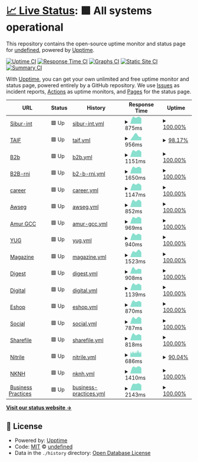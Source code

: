 # [📈 Live Status](https://demo.upptime.js.org): <!--live status--> **🟩 All systems operational**

This repository contains the open-source uptime monitor and status page for [undefined](https://demo.upptime.js.org), powered by [Upptime](https://github.com/upptime/upptime).

[![Uptime CI](https://github.com/undefined/upptime/workflows/Uptime%20CI/badge.svg)](https://github.com/undefined/upptime/actions?query=workflow%3A%22Uptime+CI%22)
[![Response Time CI](https://github.com/undefined/upptime/workflows/Response%20Time%20CI/badge.svg)](https://github.com/undefined/upptime/actions?query=workflow%3A%22Response+Time+CI%22)
[![Graphs CI](https://github.com/undefined/upptime/workflows/Graphs%20CI/badge.svg)](https://github.com/undefined/upptime/actions?query=workflow%3A%22Graphs+CI%22)
[![Static Site CI](https://github.com/undefined/upptime/workflows/Static%20Site%20CI/badge.svg)](https://github.com/undefined/upptime/actions?query=workflow%3A%22Static+Site+CI%22)
[![Summary CI](https://github.com/undefined/upptime/workflows/Summary%20CI/badge.svg)](https://github.com/undefined/upptime/actions?query=workflow%3A%22Summary+CI%22)

With [Upptime](https://upptime.js.org), you can get your own unlimited and free uptime monitor and status page, powered entirely by a GitHub repository. We use [Issues](https://github.com/undefined/upptime/issues) as incident reports, [Actions](https://github.com/undefined/upptime/actions) as uptime monitors, and [Pages](https://demo.upptime.js.org) for the status page.

<!--start: status pages-->
<!-- This summary is generated by Upptime (https://github.com/upptime/upptime) -->
<!-- Do not edit this manually, your changes will be overwritten -->
<!-- prettier-ignore -->
| URL | Status | History | Response Time | Uptime |
| --- | ------ | ------- | ------------- | ------ |
| <img alt="" src="https://favicons.githubusercontent.com/sibur-int.ru" height="13"> [Sibur-int](https://sibur-int.ru) | 🟩 Up | [sibur-int.yml](https://github.com/callmeurpapa/uptime/commits/HEAD/history/sibur-int.yml) | <details><summary><img alt="Response time graph" src="./graphs/sibur-int/response-time-week.png" height="20"> 875ms</summary><br><a href="https://callmeurpapa.github.io/uptime/history/sibur-int"><img alt="Response time 837" src="https://img.shields.io/endpoint?url=https%3A%2F%2Fraw.githubusercontent.com%2Fcallmeurpapa%2Fuptime%2FHEAD%2Fapi%2Fsibur-int%2Fresponse-time.json"></a><br><a href="https://callmeurpapa.github.io/uptime/history/sibur-int"><img alt="24-hour response time 885" src="https://img.shields.io/endpoint?url=https%3A%2F%2Fraw.githubusercontent.com%2Fcallmeurpapa%2Fuptime%2FHEAD%2Fapi%2Fsibur-int%2Fresponse-time-day.json"></a><br><a href="https://callmeurpapa.github.io/uptime/history/sibur-int"><img alt="7-day response time 875" src="https://img.shields.io/endpoint?url=https%3A%2F%2Fraw.githubusercontent.com%2Fcallmeurpapa%2Fuptime%2FHEAD%2Fapi%2Fsibur-int%2Fresponse-time-week.json"></a><br><a href="https://callmeurpapa.github.io/uptime/history/sibur-int"><img alt="30-day response time 837" src="https://img.shields.io/endpoint?url=https%3A%2F%2Fraw.githubusercontent.com%2Fcallmeurpapa%2Fuptime%2FHEAD%2Fapi%2Fsibur-int%2Fresponse-time-month.json"></a><br><a href="https://callmeurpapa.github.io/uptime/history/sibur-int"><img alt="1-year response time 837" src="https://img.shields.io/endpoint?url=https%3A%2F%2Fraw.githubusercontent.com%2Fcallmeurpapa%2Fuptime%2FHEAD%2Fapi%2Fsibur-int%2Fresponse-time-year.json"></a></details> | <details><summary><a href="https://callmeurpapa.github.io/uptime/history/sibur-int">100.00%</a></summary><a href="https://callmeurpapa.github.io/uptime/history/sibur-int"><img alt="All-time uptime 100.00%" src="https://img.shields.io/endpoint?url=https%3A%2F%2Fraw.githubusercontent.com%2Fcallmeurpapa%2Fuptime%2FHEAD%2Fapi%2Fsibur-int%2Fuptime.json"></a><br><a href="https://callmeurpapa.github.io/uptime/history/sibur-int"><img alt="24-hour uptime 100.00%" src="https://img.shields.io/endpoint?url=https%3A%2F%2Fraw.githubusercontent.com%2Fcallmeurpapa%2Fuptime%2FHEAD%2Fapi%2Fsibur-int%2Fuptime-day.json"></a><br><a href="https://callmeurpapa.github.io/uptime/history/sibur-int"><img alt="7-day uptime 100.00%" src="https://img.shields.io/endpoint?url=https%3A%2F%2Fraw.githubusercontent.com%2Fcallmeurpapa%2Fuptime%2FHEAD%2Fapi%2Fsibur-int%2Fuptime-week.json"></a><br><a href="https://callmeurpapa.github.io/uptime/history/sibur-int"><img alt="30-day uptime 100.00%" src="https://img.shields.io/endpoint?url=https%3A%2F%2Fraw.githubusercontent.com%2Fcallmeurpapa%2Fuptime%2FHEAD%2Fapi%2Fsibur-int%2Fuptime-month.json"></a><br><a href="https://callmeurpapa.github.io/uptime/history/sibur-int"><img alt="1-year uptime 100.00%" src="https://img.shields.io/endpoint?url=https%3A%2F%2Fraw.githubusercontent.com%2Fcallmeurpapa%2Fuptime%2FHEAD%2Fapi%2Fsibur-int%2Fuptime-year.json"></a></details>
| <img alt="" src="https://favicons.githubusercontent.com/taif.ru" height="13"> [TAIF](http://taif.ru) | 🟩 Up | [taif.yml](https://github.com/callmeurpapa/uptime/commits/HEAD/history/taif.yml) | <details><summary><img alt="Response time graph" src="./graphs/taif/response-time-week.png" height="20"> 956ms</summary><br><a href="https://callmeurpapa.github.io/uptime/history/taif"><img alt="Response time 776" src="https://img.shields.io/endpoint?url=https%3A%2F%2Fraw.githubusercontent.com%2Fcallmeurpapa%2Fuptime%2FHEAD%2Fapi%2Ftaif%2Fresponse-time.json"></a><br><a href="https://callmeurpapa.github.io/uptime/history/taif"><img alt="24-hour response time 795" src="https://img.shields.io/endpoint?url=https%3A%2F%2Fraw.githubusercontent.com%2Fcallmeurpapa%2Fuptime%2FHEAD%2Fapi%2Ftaif%2Fresponse-time-day.json"></a><br><a href="https://callmeurpapa.github.io/uptime/history/taif"><img alt="7-day response time 956" src="https://img.shields.io/endpoint?url=https%3A%2F%2Fraw.githubusercontent.com%2Fcallmeurpapa%2Fuptime%2FHEAD%2Fapi%2Ftaif%2Fresponse-time-week.json"></a><br><a href="https://callmeurpapa.github.io/uptime/history/taif"><img alt="30-day response time 776" src="https://img.shields.io/endpoint?url=https%3A%2F%2Fraw.githubusercontent.com%2Fcallmeurpapa%2Fuptime%2FHEAD%2Fapi%2Ftaif%2Fresponse-time-month.json"></a><br><a href="https://callmeurpapa.github.io/uptime/history/taif"><img alt="1-year response time 776" src="https://img.shields.io/endpoint?url=https%3A%2F%2Fraw.githubusercontent.com%2Fcallmeurpapa%2Fuptime%2FHEAD%2Fapi%2Ftaif%2Fresponse-time-year.json"></a></details> | <details><summary><a href="https://callmeurpapa.github.io/uptime/history/taif">98.17%</a></summary><a href="https://callmeurpapa.github.io/uptime/history/taif"><img alt="All-time uptime 95.46%" src="https://img.shields.io/endpoint?url=https%3A%2F%2Fraw.githubusercontent.com%2Fcallmeurpapa%2Fuptime%2FHEAD%2Fapi%2Ftaif%2Fuptime.json"></a><br><a href="https://callmeurpapa.github.io/uptime/history/taif"><img alt="24-hour uptime 100.00%" src="https://img.shields.io/endpoint?url=https%3A%2F%2Fraw.githubusercontent.com%2Fcallmeurpapa%2Fuptime%2FHEAD%2Fapi%2Ftaif%2Fuptime-day.json"></a><br><a href="https://callmeurpapa.github.io/uptime/history/taif"><img alt="7-day uptime 98.17%" src="https://img.shields.io/endpoint?url=https%3A%2F%2Fraw.githubusercontent.com%2Fcallmeurpapa%2Fuptime%2FHEAD%2Fapi%2Ftaif%2Fuptime-week.json"></a><br><a href="https://callmeurpapa.github.io/uptime/history/taif"><img alt="30-day uptime 95.46%" src="https://img.shields.io/endpoint?url=https%3A%2F%2Fraw.githubusercontent.com%2Fcallmeurpapa%2Fuptime%2FHEAD%2Fapi%2Ftaif%2Fuptime-month.json"></a><br><a href="https://callmeurpapa.github.io/uptime/history/taif"><img alt="1-year uptime 95.46%" src="https://img.shields.io/endpoint?url=https%3A%2F%2Fraw.githubusercontent.com%2Fcallmeurpapa%2Fuptime%2FHEAD%2Fapi%2Ftaif%2Fuptime-year.json"></a></details>
| <img alt="" src="https://favicons.githubusercontent.com/b2b.sibur.ru" height="13"> [B2b](https://b2b.sibur.ru) | 🟩 Up | [b2b.yml](https://github.com/callmeurpapa/uptime/commits/HEAD/history/b2b.yml) | <details><summary><img alt="Response time graph" src="./graphs/b2b/response-time-week.png" height="20"> 1151ms</summary><br><a href="https://callmeurpapa.github.io/uptime/history/b2b"><img alt="Response time 2094" src="https://img.shields.io/endpoint?url=https%3A%2F%2Fraw.githubusercontent.com%2Fcallmeurpapa%2Fuptime%2FHEAD%2Fapi%2Fb2b%2Fresponse-time.json"></a><br><a href="https://callmeurpapa.github.io/uptime/history/b2b"><img alt="24-hour response time 1155" src="https://img.shields.io/endpoint?url=https%3A%2F%2Fraw.githubusercontent.com%2Fcallmeurpapa%2Fuptime%2FHEAD%2Fapi%2Fb2b%2Fresponse-time-day.json"></a><br><a href="https://callmeurpapa.github.io/uptime/history/b2b"><img alt="7-day response time 1151" src="https://img.shields.io/endpoint?url=https%3A%2F%2Fraw.githubusercontent.com%2Fcallmeurpapa%2Fuptime%2FHEAD%2Fapi%2Fb2b%2Fresponse-time-week.json"></a><br><a href="https://callmeurpapa.github.io/uptime/history/b2b"><img alt="30-day response time 2094" src="https://img.shields.io/endpoint?url=https%3A%2F%2Fraw.githubusercontent.com%2Fcallmeurpapa%2Fuptime%2FHEAD%2Fapi%2Fb2b%2Fresponse-time-month.json"></a><br><a href="https://callmeurpapa.github.io/uptime/history/b2b"><img alt="1-year response time 2094" src="https://img.shields.io/endpoint?url=https%3A%2F%2Fraw.githubusercontent.com%2Fcallmeurpapa%2Fuptime%2FHEAD%2Fapi%2Fb2b%2Fresponse-time-year.json"></a></details> | <details><summary><a href="https://callmeurpapa.github.io/uptime/history/b2b">100.00%</a></summary><a href="https://callmeurpapa.github.io/uptime/history/b2b"><img alt="All-time uptime 100.00%" src="https://img.shields.io/endpoint?url=https%3A%2F%2Fraw.githubusercontent.com%2Fcallmeurpapa%2Fuptime%2FHEAD%2Fapi%2Fb2b%2Fuptime.json"></a><br><a href="https://callmeurpapa.github.io/uptime/history/b2b"><img alt="24-hour uptime 100.00%" src="https://img.shields.io/endpoint?url=https%3A%2F%2Fraw.githubusercontent.com%2Fcallmeurpapa%2Fuptime%2FHEAD%2Fapi%2Fb2b%2Fuptime-day.json"></a><br><a href="https://callmeurpapa.github.io/uptime/history/b2b"><img alt="7-day uptime 100.00%" src="https://img.shields.io/endpoint?url=https%3A%2F%2Fraw.githubusercontent.com%2Fcallmeurpapa%2Fuptime%2FHEAD%2Fapi%2Fb2b%2Fuptime-week.json"></a><br><a href="https://callmeurpapa.github.io/uptime/history/b2b"><img alt="30-day uptime 100.00%" src="https://img.shields.io/endpoint?url=https%3A%2F%2Fraw.githubusercontent.com%2Fcallmeurpapa%2Fuptime%2FHEAD%2Fapi%2Fb2b%2Fuptime-month.json"></a><br><a href="https://callmeurpapa.github.io/uptime/history/b2b"><img alt="1-year uptime 100.00%" src="https://img.shields.io/endpoint?url=https%3A%2F%2Fraw.githubusercontent.com%2Fcallmeurpapa%2Fuptime%2FHEAD%2Fapi%2Fb2b%2Fuptime-year.json"></a></details>
| <img alt="" src="https://favicons.githubusercontent.com/b2b-rni.sibur.ru" height="13"> [B2B-rni](https://b2b-rni.sibur.ru) | 🟩 Up | [b2-b-rni.yml](https://github.com/callmeurpapa/uptime/commits/HEAD/history/b2-b-rni.yml) | <details><summary><img alt="Response time graph" src="./graphs/b2-b-rni/response-time-week.png" height="20"> 1650ms</summary><br><a href="https://callmeurpapa.github.io/uptime/history/b2-b-rni"><img alt="Response time 2563" src="https://img.shields.io/endpoint?url=https%3A%2F%2Fraw.githubusercontent.com%2Fcallmeurpapa%2Fuptime%2FHEAD%2Fapi%2Fb2-b-rni%2Fresponse-time.json"></a><br><a href="https://callmeurpapa.github.io/uptime/history/b2-b-rni"><img alt="24-hour response time 1657" src="https://img.shields.io/endpoint?url=https%3A%2F%2Fraw.githubusercontent.com%2Fcallmeurpapa%2Fuptime%2FHEAD%2Fapi%2Fb2-b-rni%2Fresponse-time-day.json"></a><br><a href="https://callmeurpapa.github.io/uptime/history/b2-b-rni"><img alt="7-day response time 1650" src="https://img.shields.io/endpoint?url=https%3A%2F%2Fraw.githubusercontent.com%2Fcallmeurpapa%2Fuptime%2FHEAD%2Fapi%2Fb2-b-rni%2Fresponse-time-week.json"></a><br><a href="https://callmeurpapa.github.io/uptime/history/b2-b-rni"><img alt="30-day response time 2563" src="https://img.shields.io/endpoint?url=https%3A%2F%2Fraw.githubusercontent.com%2Fcallmeurpapa%2Fuptime%2FHEAD%2Fapi%2Fb2-b-rni%2Fresponse-time-month.json"></a><br><a href="https://callmeurpapa.github.io/uptime/history/b2-b-rni"><img alt="1-year response time 2563" src="https://img.shields.io/endpoint?url=https%3A%2F%2Fraw.githubusercontent.com%2Fcallmeurpapa%2Fuptime%2FHEAD%2Fapi%2Fb2-b-rni%2Fresponse-time-year.json"></a></details> | <details><summary><a href="https://callmeurpapa.github.io/uptime/history/b2-b-rni">100.00%</a></summary><a href="https://callmeurpapa.github.io/uptime/history/b2-b-rni"><img alt="All-time uptime 100.00%" src="https://img.shields.io/endpoint?url=https%3A%2F%2Fraw.githubusercontent.com%2Fcallmeurpapa%2Fuptime%2FHEAD%2Fapi%2Fb2-b-rni%2Fuptime.json"></a><br><a href="https://callmeurpapa.github.io/uptime/history/b2-b-rni"><img alt="24-hour uptime 100.00%" src="https://img.shields.io/endpoint?url=https%3A%2F%2Fraw.githubusercontent.com%2Fcallmeurpapa%2Fuptime%2FHEAD%2Fapi%2Fb2-b-rni%2Fuptime-day.json"></a><br><a href="https://callmeurpapa.github.io/uptime/history/b2-b-rni"><img alt="7-day uptime 100.00%" src="https://img.shields.io/endpoint?url=https%3A%2F%2Fraw.githubusercontent.com%2Fcallmeurpapa%2Fuptime%2FHEAD%2Fapi%2Fb2-b-rni%2Fuptime-week.json"></a><br><a href="https://callmeurpapa.github.io/uptime/history/b2-b-rni"><img alt="30-day uptime 100.00%" src="https://img.shields.io/endpoint?url=https%3A%2F%2Fraw.githubusercontent.com%2Fcallmeurpapa%2Fuptime%2FHEAD%2Fapi%2Fb2-b-rni%2Fuptime-month.json"></a><br><a href="https://callmeurpapa.github.io/uptime/history/b2-b-rni"><img alt="1-year uptime 100.00%" src="https://img.shields.io/endpoint?url=https%3A%2F%2Fraw.githubusercontent.com%2Fcallmeurpapa%2Fuptime%2FHEAD%2Fapi%2Fb2-b-rni%2Fuptime-year.json"></a></details>
| <img alt="" src="https://favicons.githubusercontent.com/career.sibur.ru" height="13"> [career](https://career.sibur.ru) | 🟩 Up | [career.yml](https://github.com/callmeurpapa/uptime/commits/HEAD/history/career.yml) | <details><summary><img alt="Response time graph" src="./graphs/career/response-time-week.png" height="20"> 1147ms</summary><br><a href="https://callmeurpapa.github.io/uptime/history/career"><img alt="Response time 2500" src="https://img.shields.io/endpoint?url=https%3A%2F%2Fraw.githubusercontent.com%2Fcallmeurpapa%2Fuptime%2FHEAD%2Fapi%2Fcareer%2Fresponse-time.json"></a><br><a href="https://callmeurpapa.github.io/uptime/history/career"><img alt="24-hour response time 1134" src="https://img.shields.io/endpoint?url=https%3A%2F%2Fraw.githubusercontent.com%2Fcallmeurpapa%2Fuptime%2FHEAD%2Fapi%2Fcareer%2Fresponse-time-day.json"></a><br><a href="https://callmeurpapa.github.io/uptime/history/career"><img alt="7-day response time 1147" src="https://img.shields.io/endpoint?url=https%3A%2F%2Fraw.githubusercontent.com%2Fcallmeurpapa%2Fuptime%2FHEAD%2Fapi%2Fcareer%2Fresponse-time-week.json"></a><br><a href="https://callmeurpapa.github.io/uptime/history/career"><img alt="30-day response time 2500" src="https://img.shields.io/endpoint?url=https%3A%2F%2Fraw.githubusercontent.com%2Fcallmeurpapa%2Fuptime%2FHEAD%2Fapi%2Fcareer%2Fresponse-time-month.json"></a><br><a href="https://callmeurpapa.github.io/uptime/history/career"><img alt="1-year response time 2500" src="https://img.shields.io/endpoint?url=https%3A%2F%2Fraw.githubusercontent.com%2Fcallmeurpapa%2Fuptime%2FHEAD%2Fapi%2Fcareer%2Fresponse-time-year.json"></a></details> | <details><summary><a href="https://callmeurpapa.github.io/uptime/history/career">100.00%</a></summary><a href="https://callmeurpapa.github.io/uptime/history/career"><img alt="All-time uptime 100.00%" src="https://img.shields.io/endpoint?url=https%3A%2F%2Fraw.githubusercontent.com%2Fcallmeurpapa%2Fuptime%2FHEAD%2Fapi%2Fcareer%2Fuptime.json"></a><br><a href="https://callmeurpapa.github.io/uptime/history/career"><img alt="24-hour uptime 100.00%" src="https://img.shields.io/endpoint?url=https%3A%2F%2Fraw.githubusercontent.com%2Fcallmeurpapa%2Fuptime%2FHEAD%2Fapi%2Fcareer%2Fuptime-day.json"></a><br><a href="https://callmeurpapa.github.io/uptime/history/career"><img alt="7-day uptime 100.00%" src="https://img.shields.io/endpoint?url=https%3A%2F%2Fraw.githubusercontent.com%2Fcallmeurpapa%2Fuptime%2FHEAD%2Fapi%2Fcareer%2Fuptime-week.json"></a><br><a href="https://callmeurpapa.github.io/uptime/history/career"><img alt="30-day uptime 100.00%" src="https://img.shields.io/endpoint?url=https%3A%2F%2Fraw.githubusercontent.com%2Fcallmeurpapa%2Fuptime%2FHEAD%2Fapi%2Fcareer%2Fuptime-month.json"></a><br><a href="https://callmeurpapa.github.io/uptime/history/career"><img alt="1-year uptime 100.00%" src="https://img.shields.io/endpoint?url=https%3A%2F%2Fraw.githubusercontent.com%2Fcallmeurpapa%2Fuptime%2FHEAD%2Fapi%2Fcareer%2Fuptime-year.json"></a></details>
| <img alt="" src="https://favicons.githubusercontent.com/awseg.sibur.ru" height="13"> [Awseg](https://awseg.sibur.ru) | 🟩 Up | [awseg.yml](https://github.com/callmeurpapa/uptime/commits/HEAD/history/awseg.yml) | <details><summary><img alt="Response time graph" src="./graphs/awseg/response-time-week.png" height="20"> 852ms</summary><br><a href="https://callmeurpapa.github.io/uptime/history/awseg"><img alt="Response time 1784" src="https://img.shields.io/endpoint?url=https%3A%2F%2Fraw.githubusercontent.com%2Fcallmeurpapa%2Fuptime%2FHEAD%2Fapi%2Fawseg%2Fresponse-time.json"></a><br><a href="https://callmeurpapa.github.io/uptime/history/awseg"><img alt="24-hour response time 850" src="https://img.shields.io/endpoint?url=https%3A%2F%2Fraw.githubusercontent.com%2Fcallmeurpapa%2Fuptime%2FHEAD%2Fapi%2Fawseg%2Fresponse-time-day.json"></a><br><a href="https://callmeurpapa.github.io/uptime/history/awseg"><img alt="7-day response time 852" src="https://img.shields.io/endpoint?url=https%3A%2F%2Fraw.githubusercontent.com%2Fcallmeurpapa%2Fuptime%2FHEAD%2Fapi%2Fawseg%2Fresponse-time-week.json"></a><br><a href="https://callmeurpapa.github.io/uptime/history/awseg"><img alt="30-day response time 1784" src="https://img.shields.io/endpoint?url=https%3A%2F%2Fraw.githubusercontent.com%2Fcallmeurpapa%2Fuptime%2FHEAD%2Fapi%2Fawseg%2Fresponse-time-month.json"></a><br><a href="https://callmeurpapa.github.io/uptime/history/awseg"><img alt="1-year response time 1784" src="https://img.shields.io/endpoint?url=https%3A%2F%2Fraw.githubusercontent.com%2Fcallmeurpapa%2Fuptime%2FHEAD%2Fapi%2Fawseg%2Fresponse-time-year.json"></a></details> | <details><summary><a href="https://callmeurpapa.github.io/uptime/history/awseg">100.00%</a></summary><a href="https://callmeurpapa.github.io/uptime/history/awseg"><img alt="All-time uptime 100.00%" src="https://img.shields.io/endpoint?url=https%3A%2F%2Fraw.githubusercontent.com%2Fcallmeurpapa%2Fuptime%2FHEAD%2Fapi%2Fawseg%2Fuptime.json"></a><br><a href="https://callmeurpapa.github.io/uptime/history/awseg"><img alt="24-hour uptime 100.00%" src="https://img.shields.io/endpoint?url=https%3A%2F%2Fraw.githubusercontent.com%2Fcallmeurpapa%2Fuptime%2FHEAD%2Fapi%2Fawseg%2Fuptime-day.json"></a><br><a href="https://callmeurpapa.github.io/uptime/history/awseg"><img alt="7-day uptime 100.00%" src="https://img.shields.io/endpoint?url=https%3A%2F%2Fraw.githubusercontent.com%2Fcallmeurpapa%2Fuptime%2FHEAD%2Fapi%2Fawseg%2Fuptime-week.json"></a><br><a href="https://callmeurpapa.github.io/uptime/history/awseg"><img alt="30-day uptime 100.00%" src="https://img.shields.io/endpoint?url=https%3A%2F%2Fraw.githubusercontent.com%2Fcallmeurpapa%2Fuptime%2FHEAD%2Fapi%2Fawseg%2Fuptime-month.json"></a><br><a href="https://callmeurpapa.github.io/uptime/history/awseg"><img alt="1-year uptime 100.00%" src="https://img.shields.io/endpoint?url=https%3A%2F%2Fraw.githubusercontent.com%2Fcallmeurpapa%2Fuptime%2FHEAD%2Fapi%2Fawseg%2Fuptime-year.json"></a></details>
| <img alt="" src="https://favicons.githubusercontent.com/amur-gcc.ru" height="13"> [Amur GCC](https://amur-gcc.ru) | 🟩 Up | [amur-gcc.yml](https://github.com/callmeurpapa/uptime/commits/HEAD/history/amur-gcc.yml) | <details><summary><img alt="Response time graph" src="./graphs/amur-gcc/response-time-week.png" height="20"> 969ms</summary><br><a href="https://callmeurpapa.github.io/uptime/history/amur-gcc"><img alt="Response time 1872" src="https://img.shields.io/endpoint?url=https%3A%2F%2Fraw.githubusercontent.com%2Fcallmeurpapa%2Fuptime%2FHEAD%2Fapi%2Famur-gcc%2Fresponse-time.json"></a><br><a href="https://callmeurpapa.github.io/uptime/history/amur-gcc"><img alt="24-hour response time 980" src="https://img.shields.io/endpoint?url=https%3A%2F%2Fraw.githubusercontent.com%2Fcallmeurpapa%2Fuptime%2FHEAD%2Fapi%2Famur-gcc%2Fresponse-time-day.json"></a><br><a href="https://callmeurpapa.github.io/uptime/history/amur-gcc"><img alt="7-day response time 969" src="https://img.shields.io/endpoint?url=https%3A%2F%2Fraw.githubusercontent.com%2Fcallmeurpapa%2Fuptime%2FHEAD%2Fapi%2Famur-gcc%2Fresponse-time-week.json"></a><br><a href="https://callmeurpapa.github.io/uptime/history/amur-gcc"><img alt="30-day response time 1872" src="https://img.shields.io/endpoint?url=https%3A%2F%2Fraw.githubusercontent.com%2Fcallmeurpapa%2Fuptime%2FHEAD%2Fapi%2Famur-gcc%2Fresponse-time-month.json"></a><br><a href="https://callmeurpapa.github.io/uptime/history/amur-gcc"><img alt="1-year response time 1872" src="https://img.shields.io/endpoint?url=https%3A%2F%2Fraw.githubusercontent.com%2Fcallmeurpapa%2Fuptime%2FHEAD%2Fapi%2Famur-gcc%2Fresponse-time-year.json"></a></details> | <details><summary><a href="https://callmeurpapa.github.io/uptime/history/amur-gcc">100.00%</a></summary><a href="https://callmeurpapa.github.io/uptime/history/amur-gcc"><img alt="All-time uptime 99.96%" src="https://img.shields.io/endpoint?url=https%3A%2F%2Fraw.githubusercontent.com%2Fcallmeurpapa%2Fuptime%2FHEAD%2Fapi%2Famur-gcc%2Fuptime.json"></a><br><a href="https://callmeurpapa.github.io/uptime/history/amur-gcc"><img alt="24-hour uptime 100.00%" src="https://img.shields.io/endpoint?url=https%3A%2F%2Fraw.githubusercontent.com%2Fcallmeurpapa%2Fuptime%2FHEAD%2Fapi%2Famur-gcc%2Fuptime-day.json"></a><br><a href="https://callmeurpapa.github.io/uptime/history/amur-gcc"><img alt="7-day uptime 100.00%" src="https://img.shields.io/endpoint?url=https%3A%2F%2Fraw.githubusercontent.com%2Fcallmeurpapa%2Fuptime%2FHEAD%2Fapi%2Famur-gcc%2Fuptime-week.json"></a><br><a href="https://callmeurpapa.github.io/uptime/history/amur-gcc"><img alt="30-day uptime 99.96%" src="https://img.shields.io/endpoint?url=https%3A%2F%2Fraw.githubusercontent.com%2Fcallmeurpapa%2Fuptime%2FHEAD%2Fapi%2Famur-gcc%2Fuptime-month.json"></a><br><a href="https://callmeurpapa.github.io/uptime/history/amur-gcc"><img alt="1-year uptime 99.96%" src="https://img.shields.io/endpoint?url=https%3A%2F%2Fraw.githubusercontent.com%2Fcallmeurpapa%2Fuptime%2FHEAD%2Fapi%2Famur-gcc%2Fuptime-year.json"></a></details>
| <img alt="" src="https://favicons.githubusercontent.com/sibur-yug.ru" height="13"> [YUG](http://sibur-yug.ru) | 🟩 Up | [yug.yml](https://github.com/callmeurpapa/uptime/commits/HEAD/history/yug.yml) | <details><summary><img alt="Response time graph" src="./graphs/yug/response-time-week.png" height="20"> 940ms</summary><br><a href="https://callmeurpapa.github.io/uptime/history/yug"><img alt="Response time 921" src="https://img.shields.io/endpoint?url=https%3A%2F%2Fraw.githubusercontent.com%2Fcallmeurpapa%2Fuptime%2FHEAD%2Fapi%2Fyug%2Fresponse-time.json"></a><br><a href="https://callmeurpapa.github.io/uptime/history/yug"><img alt="24-hour response time 926" src="https://img.shields.io/endpoint?url=https%3A%2F%2Fraw.githubusercontent.com%2Fcallmeurpapa%2Fuptime%2FHEAD%2Fapi%2Fyug%2Fresponse-time-day.json"></a><br><a href="https://callmeurpapa.github.io/uptime/history/yug"><img alt="7-day response time 940" src="https://img.shields.io/endpoint?url=https%3A%2F%2Fraw.githubusercontent.com%2Fcallmeurpapa%2Fuptime%2FHEAD%2Fapi%2Fyug%2Fresponse-time-week.json"></a><br><a href="https://callmeurpapa.github.io/uptime/history/yug"><img alt="30-day response time 921" src="https://img.shields.io/endpoint?url=https%3A%2F%2Fraw.githubusercontent.com%2Fcallmeurpapa%2Fuptime%2FHEAD%2Fapi%2Fyug%2Fresponse-time-month.json"></a><br><a href="https://callmeurpapa.github.io/uptime/history/yug"><img alt="1-year response time 921" src="https://img.shields.io/endpoint?url=https%3A%2F%2Fraw.githubusercontent.com%2Fcallmeurpapa%2Fuptime%2FHEAD%2Fapi%2Fyug%2Fresponse-time-year.json"></a></details> | <details><summary><a href="https://callmeurpapa.github.io/uptime/history/yug">100.00%</a></summary><a href="https://callmeurpapa.github.io/uptime/history/yug"><img alt="All-time uptime 99.99%" src="https://img.shields.io/endpoint?url=https%3A%2F%2Fraw.githubusercontent.com%2Fcallmeurpapa%2Fuptime%2FHEAD%2Fapi%2Fyug%2Fuptime.json"></a><br><a href="https://callmeurpapa.github.io/uptime/history/yug"><img alt="24-hour uptime 100.00%" src="https://img.shields.io/endpoint?url=https%3A%2F%2Fraw.githubusercontent.com%2Fcallmeurpapa%2Fuptime%2FHEAD%2Fapi%2Fyug%2Fuptime-day.json"></a><br><a href="https://callmeurpapa.github.io/uptime/history/yug"><img alt="7-day uptime 100.00%" src="https://img.shields.io/endpoint?url=https%3A%2F%2Fraw.githubusercontent.com%2Fcallmeurpapa%2Fuptime%2FHEAD%2Fapi%2Fyug%2Fuptime-week.json"></a><br><a href="https://callmeurpapa.github.io/uptime/history/yug"><img alt="30-day uptime 99.99%" src="https://img.shields.io/endpoint?url=https%3A%2F%2Fraw.githubusercontent.com%2Fcallmeurpapa%2Fuptime%2FHEAD%2Fapi%2Fyug%2Fuptime-month.json"></a><br><a href="https://callmeurpapa.github.io/uptime/history/yug"><img alt="1-year uptime 99.99%" src="https://img.shields.io/endpoint?url=https%3A%2F%2Fraw.githubusercontent.com%2Fcallmeurpapa%2Fuptime%2FHEAD%2Fapi%2Fyug%2Fuptime-year.json"></a></details>
| <img alt="" src="https://favicons.githubusercontent.com/magazine.sibur.ru" height="13"> [Magazine](https://magazine.sibur.ru) | 🟩 Up | [magazine.yml](https://github.com/callmeurpapa/uptime/commits/HEAD/history/magazine.yml) | <details><summary><img alt="Response time graph" src="./graphs/magazine/response-time-week.png" height="20"> 1523ms</summary><br><a href="https://callmeurpapa.github.io/uptime/history/magazine"><img alt="Response time 2150" src="https://img.shields.io/endpoint?url=https%3A%2F%2Fraw.githubusercontent.com%2Fcallmeurpapa%2Fuptime%2FHEAD%2Fapi%2Fmagazine%2Fresponse-time.json"></a><br><a href="https://callmeurpapa.github.io/uptime/history/magazine"><img alt="24-hour response time 1577" src="https://img.shields.io/endpoint?url=https%3A%2F%2Fraw.githubusercontent.com%2Fcallmeurpapa%2Fuptime%2FHEAD%2Fapi%2Fmagazine%2Fresponse-time-day.json"></a><br><a href="https://callmeurpapa.github.io/uptime/history/magazine"><img alt="7-day response time 1523" src="https://img.shields.io/endpoint?url=https%3A%2F%2Fraw.githubusercontent.com%2Fcallmeurpapa%2Fuptime%2FHEAD%2Fapi%2Fmagazine%2Fresponse-time-week.json"></a><br><a href="https://callmeurpapa.github.io/uptime/history/magazine"><img alt="30-day response time 2150" src="https://img.shields.io/endpoint?url=https%3A%2F%2Fraw.githubusercontent.com%2Fcallmeurpapa%2Fuptime%2FHEAD%2Fapi%2Fmagazine%2Fresponse-time-month.json"></a><br><a href="https://callmeurpapa.github.io/uptime/history/magazine"><img alt="1-year response time 2150" src="https://img.shields.io/endpoint?url=https%3A%2F%2Fraw.githubusercontent.com%2Fcallmeurpapa%2Fuptime%2FHEAD%2Fapi%2Fmagazine%2Fresponse-time-year.json"></a></details> | <details><summary><a href="https://callmeurpapa.github.io/uptime/history/magazine">100.00%</a></summary><a href="https://callmeurpapa.github.io/uptime/history/magazine"><img alt="All-time uptime 100.00%" src="https://img.shields.io/endpoint?url=https%3A%2F%2Fraw.githubusercontent.com%2Fcallmeurpapa%2Fuptime%2FHEAD%2Fapi%2Fmagazine%2Fuptime.json"></a><br><a href="https://callmeurpapa.github.io/uptime/history/magazine"><img alt="24-hour uptime 100.00%" src="https://img.shields.io/endpoint?url=https%3A%2F%2Fraw.githubusercontent.com%2Fcallmeurpapa%2Fuptime%2FHEAD%2Fapi%2Fmagazine%2Fuptime-day.json"></a><br><a href="https://callmeurpapa.github.io/uptime/history/magazine"><img alt="7-day uptime 100.00%" src="https://img.shields.io/endpoint?url=https%3A%2F%2Fraw.githubusercontent.com%2Fcallmeurpapa%2Fuptime%2FHEAD%2Fapi%2Fmagazine%2Fuptime-week.json"></a><br><a href="https://callmeurpapa.github.io/uptime/history/magazine"><img alt="30-day uptime 100.00%" src="https://img.shields.io/endpoint?url=https%3A%2F%2Fraw.githubusercontent.com%2Fcallmeurpapa%2Fuptime%2FHEAD%2Fapi%2Fmagazine%2Fuptime-month.json"></a><br><a href="https://callmeurpapa.github.io/uptime/history/magazine"><img alt="1-year uptime 100.00%" src="https://img.shields.io/endpoint?url=https%3A%2F%2Fraw.githubusercontent.com%2Fcallmeurpapa%2Fuptime%2FHEAD%2Fapi%2Fmagazine%2Fuptime-year.json"></a></details>
| <img alt="" src="https://favicons.githubusercontent.com/digest.sibur.ru" height="13"> [Digest](https://digest.sibur.ru) | 🟩 Up | [digest.yml](https://github.com/callmeurpapa/uptime/commits/HEAD/history/digest.yml) | <details><summary><img alt="Response time graph" src="./graphs/digest/response-time-week.png" height="20"> 908ms</summary><br><a href="https://callmeurpapa.github.io/uptime/history/digest"><img alt="Response time 2089" src="https://img.shields.io/endpoint?url=https%3A%2F%2Fraw.githubusercontent.com%2Fcallmeurpapa%2Fuptime%2FHEAD%2Fapi%2Fdigest%2Fresponse-time.json"></a><br><a href="https://callmeurpapa.github.io/uptime/history/digest"><img alt="24-hour response time 876" src="https://img.shields.io/endpoint?url=https%3A%2F%2Fraw.githubusercontent.com%2Fcallmeurpapa%2Fuptime%2FHEAD%2Fapi%2Fdigest%2Fresponse-time-day.json"></a><br><a href="https://callmeurpapa.github.io/uptime/history/digest"><img alt="7-day response time 908" src="https://img.shields.io/endpoint?url=https%3A%2F%2Fraw.githubusercontent.com%2Fcallmeurpapa%2Fuptime%2FHEAD%2Fapi%2Fdigest%2Fresponse-time-week.json"></a><br><a href="https://callmeurpapa.github.io/uptime/history/digest"><img alt="30-day response time 2089" src="https://img.shields.io/endpoint?url=https%3A%2F%2Fraw.githubusercontent.com%2Fcallmeurpapa%2Fuptime%2FHEAD%2Fapi%2Fdigest%2Fresponse-time-month.json"></a><br><a href="https://callmeurpapa.github.io/uptime/history/digest"><img alt="1-year response time 2089" src="https://img.shields.io/endpoint?url=https%3A%2F%2Fraw.githubusercontent.com%2Fcallmeurpapa%2Fuptime%2FHEAD%2Fapi%2Fdigest%2Fresponse-time-year.json"></a></details> | <details><summary><a href="https://callmeurpapa.github.io/uptime/history/digest">100.00%</a></summary><a href="https://callmeurpapa.github.io/uptime/history/digest"><img alt="All-time uptime 100.00%" src="https://img.shields.io/endpoint?url=https%3A%2F%2Fraw.githubusercontent.com%2Fcallmeurpapa%2Fuptime%2FHEAD%2Fapi%2Fdigest%2Fuptime.json"></a><br><a href="https://callmeurpapa.github.io/uptime/history/digest"><img alt="24-hour uptime 100.00%" src="https://img.shields.io/endpoint?url=https%3A%2F%2Fraw.githubusercontent.com%2Fcallmeurpapa%2Fuptime%2FHEAD%2Fapi%2Fdigest%2Fuptime-day.json"></a><br><a href="https://callmeurpapa.github.io/uptime/history/digest"><img alt="7-day uptime 100.00%" src="https://img.shields.io/endpoint?url=https%3A%2F%2Fraw.githubusercontent.com%2Fcallmeurpapa%2Fuptime%2FHEAD%2Fapi%2Fdigest%2Fuptime-week.json"></a><br><a href="https://callmeurpapa.github.io/uptime/history/digest"><img alt="30-day uptime 100.00%" src="https://img.shields.io/endpoint?url=https%3A%2F%2Fraw.githubusercontent.com%2Fcallmeurpapa%2Fuptime%2FHEAD%2Fapi%2Fdigest%2Fuptime-month.json"></a><br><a href="https://callmeurpapa.github.io/uptime/history/digest"><img alt="1-year uptime 100.00%" src="https://img.shields.io/endpoint?url=https%3A%2F%2Fraw.githubusercontent.com%2Fcallmeurpapa%2Fuptime%2FHEAD%2Fapi%2Fdigest%2Fuptime-year.json"></a></details>
| <img alt="" src="https://favicons.githubusercontent.com/sibur.digital" height="13"> [Digital](https://sibur.digital) | 🟩 Up | [digital.yml](https://github.com/callmeurpapa/uptime/commits/HEAD/history/digital.yml) | <details><summary><img alt="Response time graph" src="./graphs/digital/response-time-week.png" height="20"> 1139ms</summary><br><a href="https://callmeurpapa.github.io/uptime/history/digital"><img alt="Response time 2428" src="https://img.shields.io/endpoint?url=https%3A%2F%2Fraw.githubusercontent.com%2Fcallmeurpapa%2Fuptime%2FHEAD%2Fapi%2Fdigital%2Fresponse-time.json"></a><br><a href="https://callmeurpapa.github.io/uptime/history/digital"><img alt="24-hour response time 1139" src="https://img.shields.io/endpoint?url=https%3A%2F%2Fraw.githubusercontent.com%2Fcallmeurpapa%2Fuptime%2FHEAD%2Fapi%2Fdigital%2Fresponse-time-day.json"></a><br><a href="https://callmeurpapa.github.io/uptime/history/digital"><img alt="7-day response time 1139" src="https://img.shields.io/endpoint?url=https%3A%2F%2Fraw.githubusercontent.com%2Fcallmeurpapa%2Fuptime%2FHEAD%2Fapi%2Fdigital%2Fresponse-time-week.json"></a><br><a href="https://callmeurpapa.github.io/uptime/history/digital"><img alt="30-day response time 2428" src="https://img.shields.io/endpoint?url=https%3A%2F%2Fraw.githubusercontent.com%2Fcallmeurpapa%2Fuptime%2FHEAD%2Fapi%2Fdigital%2Fresponse-time-month.json"></a><br><a href="https://callmeurpapa.github.io/uptime/history/digital"><img alt="1-year response time 2428" src="https://img.shields.io/endpoint?url=https%3A%2F%2Fraw.githubusercontent.com%2Fcallmeurpapa%2Fuptime%2FHEAD%2Fapi%2Fdigital%2Fresponse-time-year.json"></a></details> | <details><summary><a href="https://callmeurpapa.github.io/uptime/history/digital">100.00%</a></summary><a href="https://callmeurpapa.github.io/uptime/history/digital"><img alt="All-time uptime 100.00%" src="https://img.shields.io/endpoint?url=https%3A%2F%2Fraw.githubusercontent.com%2Fcallmeurpapa%2Fuptime%2FHEAD%2Fapi%2Fdigital%2Fuptime.json"></a><br><a href="https://callmeurpapa.github.io/uptime/history/digital"><img alt="24-hour uptime 100.00%" src="https://img.shields.io/endpoint?url=https%3A%2F%2Fraw.githubusercontent.com%2Fcallmeurpapa%2Fuptime%2FHEAD%2Fapi%2Fdigital%2Fuptime-day.json"></a><br><a href="https://callmeurpapa.github.io/uptime/history/digital"><img alt="7-day uptime 100.00%" src="https://img.shields.io/endpoint?url=https%3A%2F%2Fraw.githubusercontent.com%2Fcallmeurpapa%2Fuptime%2FHEAD%2Fapi%2Fdigital%2Fuptime-week.json"></a><br><a href="https://callmeurpapa.github.io/uptime/history/digital"><img alt="30-day uptime 100.00%" src="https://img.shields.io/endpoint?url=https%3A%2F%2Fraw.githubusercontent.com%2Fcallmeurpapa%2Fuptime%2FHEAD%2Fapi%2Fdigital%2Fuptime-month.json"></a><br><a href="https://callmeurpapa.github.io/uptime/history/digital"><img alt="1-year uptime 100.00%" src="https://img.shields.io/endpoint?url=https%3A%2F%2Fraw.githubusercontent.com%2Fcallmeurpapa%2Fuptime%2FHEAD%2Fapi%2Fdigital%2Fuptime-year.json"></a></details>
| <img alt="" src="https://favicons.githubusercontent.com/eshop.sibur.ru" height="13"> [Eshop](https://eshop.sibur.ru) | 🟩 Up | [eshop.yml](https://github.com/callmeurpapa/uptime/commits/HEAD/history/eshop.yml) | <details><summary><img alt="Response time graph" src="./graphs/eshop/response-time-week.png" height="20"> 870ms</summary><br><a href="https://callmeurpapa.github.io/uptime/history/eshop"><img alt="Response time 1874" src="https://img.shields.io/endpoint?url=https%3A%2F%2Fraw.githubusercontent.com%2Fcallmeurpapa%2Fuptime%2FHEAD%2Fapi%2Feshop%2Fresponse-time.json"></a><br><a href="https://callmeurpapa.github.io/uptime/history/eshop"><img alt="24-hour response time 858" src="https://img.shields.io/endpoint?url=https%3A%2F%2Fraw.githubusercontent.com%2Fcallmeurpapa%2Fuptime%2FHEAD%2Fapi%2Feshop%2Fresponse-time-day.json"></a><br><a href="https://callmeurpapa.github.io/uptime/history/eshop"><img alt="7-day response time 870" src="https://img.shields.io/endpoint?url=https%3A%2F%2Fraw.githubusercontent.com%2Fcallmeurpapa%2Fuptime%2FHEAD%2Fapi%2Feshop%2Fresponse-time-week.json"></a><br><a href="https://callmeurpapa.github.io/uptime/history/eshop"><img alt="30-day response time 1874" src="https://img.shields.io/endpoint?url=https%3A%2F%2Fraw.githubusercontent.com%2Fcallmeurpapa%2Fuptime%2FHEAD%2Fapi%2Feshop%2Fresponse-time-month.json"></a><br><a href="https://callmeurpapa.github.io/uptime/history/eshop"><img alt="1-year response time 1874" src="https://img.shields.io/endpoint?url=https%3A%2F%2Fraw.githubusercontent.com%2Fcallmeurpapa%2Fuptime%2FHEAD%2Fapi%2Feshop%2Fresponse-time-year.json"></a></details> | <details><summary><a href="https://callmeurpapa.github.io/uptime/history/eshop">100.00%</a></summary><a href="https://callmeurpapa.github.io/uptime/history/eshop"><img alt="All-time uptime 100.00%" src="https://img.shields.io/endpoint?url=https%3A%2F%2Fraw.githubusercontent.com%2Fcallmeurpapa%2Fuptime%2FHEAD%2Fapi%2Feshop%2Fuptime.json"></a><br><a href="https://callmeurpapa.github.io/uptime/history/eshop"><img alt="24-hour uptime 100.00%" src="https://img.shields.io/endpoint?url=https%3A%2F%2Fraw.githubusercontent.com%2Fcallmeurpapa%2Fuptime%2FHEAD%2Fapi%2Feshop%2Fuptime-day.json"></a><br><a href="https://callmeurpapa.github.io/uptime/history/eshop"><img alt="7-day uptime 100.00%" src="https://img.shields.io/endpoint?url=https%3A%2F%2Fraw.githubusercontent.com%2Fcallmeurpapa%2Fuptime%2FHEAD%2Fapi%2Feshop%2Fuptime-week.json"></a><br><a href="https://callmeurpapa.github.io/uptime/history/eshop"><img alt="30-day uptime 100.00%" src="https://img.shields.io/endpoint?url=https%3A%2F%2Fraw.githubusercontent.com%2Fcallmeurpapa%2Fuptime%2FHEAD%2Fapi%2Feshop%2Fuptime-month.json"></a><br><a href="https://callmeurpapa.github.io/uptime/history/eshop"><img alt="1-year uptime 100.00%" src="https://img.shields.io/endpoint?url=https%3A%2F%2Fraw.githubusercontent.com%2Fcallmeurpapa%2Fuptime%2FHEAD%2Fapi%2Feshop%2Fuptime-year.json"></a></details>
| <img alt="" src="https://favicons.githubusercontent.com/social.sibur.ru" height="13"> [Social](https://social.sibur.ru) | 🟩 Up | [social.yml](https://github.com/callmeurpapa/uptime/commits/HEAD/history/social.yml) | <details><summary><img alt="Response time graph" src="./graphs/social/response-time-week.png" height="20"> 787ms</summary><br><a href="https://callmeurpapa.github.io/uptime/history/social"><img alt="Response time 2345" src="https://img.shields.io/endpoint?url=https%3A%2F%2Fraw.githubusercontent.com%2Fcallmeurpapa%2Fuptime%2FHEAD%2Fapi%2Fsocial%2Fresponse-time.json"></a><br><a href="https://callmeurpapa.github.io/uptime/history/social"><img alt="24-hour response time 802" src="https://img.shields.io/endpoint?url=https%3A%2F%2Fraw.githubusercontent.com%2Fcallmeurpapa%2Fuptime%2FHEAD%2Fapi%2Fsocial%2Fresponse-time-day.json"></a><br><a href="https://callmeurpapa.github.io/uptime/history/social"><img alt="7-day response time 787" src="https://img.shields.io/endpoint?url=https%3A%2F%2Fraw.githubusercontent.com%2Fcallmeurpapa%2Fuptime%2FHEAD%2Fapi%2Fsocial%2Fresponse-time-week.json"></a><br><a href="https://callmeurpapa.github.io/uptime/history/social"><img alt="30-day response time 2345" src="https://img.shields.io/endpoint?url=https%3A%2F%2Fraw.githubusercontent.com%2Fcallmeurpapa%2Fuptime%2FHEAD%2Fapi%2Fsocial%2Fresponse-time-month.json"></a><br><a href="https://callmeurpapa.github.io/uptime/history/social"><img alt="1-year response time 2345" src="https://img.shields.io/endpoint?url=https%3A%2F%2Fraw.githubusercontent.com%2Fcallmeurpapa%2Fuptime%2FHEAD%2Fapi%2Fsocial%2Fresponse-time-year.json"></a></details> | <details><summary><a href="https://callmeurpapa.github.io/uptime/history/social">100.00%</a></summary><a href="https://callmeurpapa.github.io/uptime/history/social"><img alt="All-time uptime 100.00%" src="https://img.shields.io/endpoint?url=https%3A%2F%2Fraw.githubusercontent.com%2Fcallmeurpapa%2Fuptime%2FHEAD%2Fapi%2Fsocial%2Fuptime.json"></a><br><a href="https://callmeurpapa.github.io/uptime/history/social"><img alt="24-hour uptime 100.00%" src="https://img.shields.io/endpoint?url=https%3A%2F%2Fraw.githubusercontent.com%2Fcallmeurpapa%2Fuptime%2FHEAD%2Fapi%2Fsocial%2Fuptime-day.json"></a><br><a href="https://callmeurpapa.github.io/uptime/history/social"><img alt="7-day uptime 100.00%" src="https://img.shields.io/endpoint?url=https%3A%2F%2Fraw.githubusercontent.com%2Fcallmeurpapa%2Fuptime%2FHEAD%2Fapi%2Fsocial%2Fuptime-week.json"></a><br><a href="https://callmeurpapa.github.io/uptime/history/social"><img alt="30-day uptime 100.00%" src="https://img.shields.io/endpoint?url=https%3A%2F%2Fraw.githubusercontent.com%2Fcallmeurpapa%2Fuptime%2FHEAD%2Fapi%2Fsocial%2Fuptime-month.json"></a><br><a href="https://callmeurpapa.github.io/uptime/history/social"><img alt="1-year uptime 100.00%" src="https://img.shields.io/endpoint?url=https%3A%2F%2Fraw.githubusercontent.com%2Fcallmeurpapa%2Fuptime%2FHEAD%2Fapi%2Fsocial%2Fuptime-year.json"></a></details>
| <img alt="" src="https://favicons.githubusercontent.com/sharefile.sibur.ru" height="13"> [Sharefile](https://sharefile.sibur.ru) | 🟩 Up | [sharefile.yml](https://github.com/callmeurpapa/uptime/commits/HEAD/history/sharefile.yml) | <details><summary><img alt="Response time graph" src="./graphs/sharefile/response-time-week.png" height="20"> 818ms</summary><br><a href="https://callmeurpapa.github.io/uptime/history/sharefile"><img alt="Response time 1850" src="https://img.shields.io/endpoint?url=https%3A%2F%2Fraw.githubusercontent.com%2Fcallmeurpapa%2Fuptime%2FHEAD%2Fapi%2Fsharefile%2Fresponse-time.json"></a><br><a href="https://callmeurpapa.github.io/uptime/history/sharefile"><img alt="24-hour response time 827" src="https://img.shields.io/endpoint?url=https%3A%2F%2Fraw.githubusercontent.com%2Fcallmeurpapa%2Fuptime%2FHEAD%2Fapi%2Fsharefile%2Fresponse-time-day.json"></a><br><a href="https://callmeurpapa.github.io/uptime/history/sharefile"><img alt="7-day response time 818" src="https://img.shields.io/endpoint?url=https%3A%2F%2Fraw.githubusercontent.com%2Fcallmeurpapa%2Fuptime%2FHEAD%2Fapi%2Fsharefile%2Fresponse-time-week.json"></a><br><a href="https://callmeurpapa.github.io/uptime/history/sharefile"><img alt="30-day response time 1850" src="https://img.shields.io/endpoint?url=https%3A%2F%2Fraw.githubusercontent.com%2Fcallmeurpapa%2Fuptime%2FHEAD%2Fapi%2Fsharefile%2Fresponse-time-month.json"></a><br><a href="https://callmeurpapa.github.io/uptime/history/sharefile"><img alt="1-year response time 1850" src="https://img.shields.io/endpoint?url=https%3A%2F%2Fraw.githubusercontent.com%2Fcallmeurpapa%2Fuptime%2FHEAD%2Fapi%2Fsharefile%2Fresponse-time-year.json"></a></details> | <details><summary><a href="https://callmeurpapa.github.io/uptime/history/sharefile">100.00%</a></summary><a href="https://callmeurpapa.github.io/uptime/history/sharefile"><img alt="All-time uptime 100.00%" src="https://img.shields.io/endpoint?url=https%3A%2F%2Fraw.githubusercontent.com%2Fcallmeurpapa%2Fuptime%2FHEAD%2Fapi%2Fsharefile%2Fuptime.json"></a><br><a href="https://callmeurpapa.github.io/uptime/history/sharefile"><img alt="24-hour uptime 100.00%" src="https://img.shields.io/endpoint?url=https%3A%2F%2Fraw.githubusercontent.com%2Fcallmeurpapa%2Fuptime%2FHEAD%2Fapi%2Fsharefile%2Fuptime-day.json"></a><br><a href="https://callmeurpapa.github.io/uptime/history/sharefile"><img alt="7-day uptime 100.00%" src="https://img.shields.io/endpoint?url=https%3A%2F%2Fraw.githubusercontent.com%2Fcallmeurpapa%2Fuptime%2FHEAD%2Fapi%2Fsharefile%2Fuptime-week.json"></a><br><a href="https://callmeurpapa.github.io/uptime/history/sharefile"><img alt="30-day uptime 100.00%" src="https://img.shields.io/endpoint?url=https%3A%2F%2Fraw.githubusercontent.com%2Fcallmeurpapa%2Fuptime%2FHEAD%2Fapi%2Fsharefile%2Fuptime-month.json"></a><br><a href="https://callmeurpapa.github.io/uptime/history/sharefile"><img alt="1-year uptime 100.00%" src="https://img.shields.io/endpoint?url=https%3A%2F%2Fraw.githubusercontent.com%2Fcallmeurpapa%2Fuptime%2FHEAD%2Fapi%2Fsharefile%2Fuptime-year.json"></a></details>
| <img alt="" src="https://favicons.githubusercontent.com/nitrile.sibur.ru" height="13"> [Nitrile](https://nitrile.sibur.ru) | 🟩 Up | [nitrile.yml](https://github.com/callmeurpapa/uptime/commits/HEAD/history/nitrile.yml) | <details><summary><img alt="Response time graph" src="./graphs/nitrile/response-time-week.png" height="20"> 686ms</summary><br><a href="https://callmeurpapa.github.io/uptime/history/nitrile"><img alt="Response time 1848" src="https://img.shields.io/endpoint?url=https%3A%2F%2Fraw.githubusercontent.com%2Fcallmeurpapa%2Fuptime%2FHEAD%2Fapi%2Fnitrile%2Fresponse-time.json"></a><br><a href="https://callmeurpapa.github.io/uptime/history/nitrile"><img alt="24-hour response time 675" src="https://img.shields.io/endpoint?url=https%3A%2F%2Fraw.githubusercontent.com%2Fcallmeurpapa%2Fuptime%2FHEAD%2Fapi%2Fnitrile%2Fresponse-time-day.json"></a><br><a href="https://callmeurpapa.github.io/uptime/history/nitrile"><img alt="7-day response time 686" src="https://img.shields.io/endpoint?url=https%3A%2F%2Fraw.githubusercontent.com%2Fcallmeurpapa%2Fuptime%2FHEAD%2Fapi%2Fnitrile%2Fresponse-time-week.json"></a><br><a href="https://callmeurpapa.github.io/uptime/history/nitrile"><img alt="30-day response time 1848" src="https://img.shields.io/endpoint?url=https%3A%2F%2Fraw.githubusercontent.com%2Fcallmeurpapa%2Fuptime%2FHEAD%2Fapi%2Fnitrile%2Fresponse-time-month.json"></a><br><a href="https://callmeurpapa.github.io/uptime/history/nitrile"><img alt="1-year response time 1848" src="https://img.shields.io/endpoint?url=https%3A%2F%2Fraw.githubusercontent.com%2Fcallmeurpapa%2Fuptime%2FHEAD%2Fapi%2Fnitrile%2Fresponse-time-year.json"></a></details> | <details><summary><a href="https://callmeurpapa.github.io/uptime/history/nitrile">90.04%</a></summary><a href="https://callmeurpapa.github.io/uptime/history/nitrile"><img alt="All-time uptime 85.62%" src="https://img.shields.io/endpoint?url=https%3A%2F%2Fraw.githubusercontent.com%2Fcallmeurpapa%2Fuptime%2FHEAD%2Fapi%2Fnitrile%2Fuptime.json"></a><br><a href="https://callmeurpapa.github.io/uptime/history/nitrile"><img alt="24-hour uptime 66.24%" src="https://img.shields.io/endpoint?url=https%3A%2F%2Fraw.githubusercontent.com%2Fcallmeurpapa%2Fuptime%2FHEAD%2Fapi%2Fnitrile%2Fuptime-day.json"></a><br><a href="https://callmeurpapa.github.io/uptime/history/nitrile"><img alt="7-day uptime 90.04%" src="https://img.shields.io/endpoint?url=https%3A%2F%2Fraw.githubusercontent.com%2Fcallmeurpapa%2Fuptime%2FHEAD%2Fapi%2Fnitrile%2Fuptime-week.json"></a><br><a href="https://callmeurpapa.github.io/uptime/history/nitrile"><img alt="30-day uptime 85.62%" src="https://img.shields.io/endpoint?url=https%3A%2F%2Fraw.githubusercontent.com%2Fcallmeurpapa%2Fuptime%2FHEAD%2Fapi%2Fnitrile%2Fuptime-month.json"></a><br><a href="https://callmeurpapa.github.io/uptime/history/nitrile"><img alt="1-year uptime 85.62%" src="https://img.shields.io/endpoint?url=https%3A%2F%2Fraw.githubusercontent.com%2Fcallmeurpapa%2Fuptime%2FHEAD%2Fapi%2Fnitrile%2Fuptime-year.json"></a></details>
| <img alt="" src="https://favicons.githubusercontent.com/nknh.ru" height="13"> [NKNH](https://nknh.ru/) | 🟩 Up | [nknh.yml](https://github.com/callmeurpapa/uptime/commits/HEAD/history/nknh.yml) | <details><summary><img alt="Response time graph" src="./graphs/nknh/response-time-week.png" height="20"> 1410ms</summary><br><a href="https://callmeurpapa.github.io/uptime/history/nknh"><img alt="Response time 1366" src="https://img.shields.io/endpoint?url=https%3A%2F%2Fraw.githubusercontent.com%2Fcallmeurpapa%2Fuptime%2FHEAD%2Fapi%2Fnknh%2Fresponse-time.json"></a><br><a href="https://callmeurpapa.github.io/uptime/history/nknh"><img alt="24-hour response time 1426" src="https://img.shields.io/endpoint?url=https%3A%2F%2Fraw.githubusercontent.com%2Fcallmeurpapa%2Fuptime%2FHEAD%2Fapi%2Fnknh%2Fresponse-time-day.json"></a><br><a href="https://callmeurpapa.github.io/uptime/history/nknh"><img alt="7-day response time 1410" src="https://img.shields.io/endpoint?url=https%3A%2F%2Fraw.githubusercontent.com%2Fcallmeurpapa%2Fuptime%2FHEAD%2Fapi%2Fnknh%2Fresponse-time-week.json"></a><br><a href="https://callmeurpapa.github.io/uptime/history/nknh"><img alt="30-day response time 1366" src="https://img.shields.io/endpoint?url=https%3A%2F%2Fraw.githubusercontent.com%2Fcallmeurpapa%2Fuptime%2FHEAD%2Fapi%2Fnknh%2Fresponse-time-month.json"></a><br><a href="https://callmeurpapa.github.io/uptime/history/nknh"><img alt="1-year response time 1366" src="https://img.shields.io/endpoint?url=https%3A%2F%2Fraw.githubusercontent.com%2Fcallmeurpapa%2Fuptime%2FHEAD%2Fapi%2Fnknh%2Fresponse-time-year.json"></a></details> | <details><summary><a href="https://callmeurpapa.github.io/uptime/history/nknh">100.00%</a></summary><a href="https://callmeurpapa.github.io/uptime/history/nknh"><img alt="All-time uptime 100.00%" src="https://img.shields.io/endpoint?url=https%3A%2F%2Fraw.githubusercontent.com%2Fcallmeurpapa%2Fuptime%2FHEAD%2Fapi%2Fnknh%2Fuptime.json"></a><br><a href="https://callmeurpapa.github.io/uptime/history/nknh"><img alt="24-hour uptime 100.00%" src="https://img.shields.io/endpoint?url=https%3A%2F%2Fraw.githubusercontent.com%2Fcallmeurpapa%2Fuptime%2FHEAD%2Fapi%2Fnknh%2Fuptime-day.json"></a><br><a href="https://callmeurpapa.github.io/uptime/history/nknh"><img alt="7-day uptime 100.00%" src="https://img.shields.io/endpoint?url=https%3A%2F%2Fraw.githubusercontent.com%2Fcallmeurpapa%2Fuptime%2FHEAD%2Fapi%2Fnknh%2Fuptime-week.json"></a><br><a href="https://callmeurpapa.github.io/uptime/history/nknh"><img alt="30-day uptime 100.00%" src="https://img.shields.io/endpoint?url=https%3A%2F%2Fraw.githubusercontent.com%2Fcallmeurpapa%2Fuptime%2FHEAD%2Fapi%2Fnknh%2Fuptime-month.json"></a><br><a href="https://callmeurpapa.github.io/uptime/history/nknh"><img alt="1-year uptime 100.00%" src="https://img.shields.io/endpoint?url=https%3A%2F%2Fraw.githubusercontent.com%2Fcallmeurpapa%2Fuptime%2FHEAD%2Fapi%2Fnknh%2Fuptime-year.json"></a></details>
| <img alt="" src="https://favicons.githubusercontent.com/businesspractices.ru" height="13"> [Business Practices](https://businesspractices.ru/) | 🟩 Up | [business-practices.yml](https://github.com/callmeurpapa/uptime/commits/HEAD/history/business-practices.yml) | <details><summary><img alt="Response time graph" src="./graphs/business-practices/response-time-week.png" height="20"> 2143ms</summary><br><a href="https://callmeurpapa.github.io/uptime/history/business-practices"><img alt="Response time 2143" src="https://img.shields.io/endpoint?url=https%3A%2F%2Fraw.githubusercontent.com%2Fcallmeurpapa%2Fuptime%2FHEAD%2Fapi%2Fbusiness-practices%2Fresponse-time.json"></a><br><a href="https://callmeurpapa.github.io/uptime/history/business-practices"><img alt="24-hour response time 2120" src="https://img.shields.io/endpoint?url=https%3A%2F%2Fraw.githubusercontent.com%2Fcallmeurpapa%2Fuptime%2FHEAD%2Fapi%2Fbusiness-practices%2Fresponse-time-day.json"></a><br><a href="https://callmeurpapa.github.io/uptime/history/business-practices"><img alt="7-day response time 2143" src="https://img.shields.io/endpoint?url=https%3A%2F%2Fraw.githubusercontent.com%2Fcallmeurpapa%2Fuptime%2FHEAD%2Fapi%2Fbusiness-practices%2Fresponse-time-week.json"></a><br><a href="https://callmeurpapa.github.io/uptime/history/business-practices"><img alt="30-day response time 2143" src="https://img.shields.io/endpoint?url=https%3A%2F%2Fraw.githubusercontent.com%2Fcallmeurpapa%2Fuptime%2FHEAD%2Fapi%2Fbusiness-practices%2Fresponse-time-month.json"></a><br><a href="https://callmeurpapa.github.io/uptime/history/business-practices"><img alt="1-year response time 2143" src="https://img.shields.io/endpoint?url=https%3A%2F%2Fraw.githubusercontent.com%2Fcallmeurpapa%2Fuptime%2FHEAD%2Fapi%2Fbusiness-practices%2Fresponse-time-year.json"></a></details> | <details><summary><a href="https://callmeurpapa.github.io/uptime/history/business-practices">100.00%</a></summary><a href="https://callmeurpapa.github.io/uptime/history/business-practices"><img alt="All-time uptime 100.00%" src="https://img.shields.io/endpoint?url=https%3A%2F%2Fraw.githubusercontent.com%2Fcallmeurpapa%2Fuptime%2FHEAD%2Fapi%2Fbusiness-practices%2Fuptime.json"></a><br><a href="https://callmeurpapa.github.io/uptime/history/business-practices"><img alt="24-hour uptime 100.00%" src="https://img.shields.io/endpoint?url=https%3A%2F%2Fraw.githubusercontent.com%2Fcallmeurpapa%2Fuptime%2FHEAD%2Fapi%2Fbusiness-practices%2Fuptime-day.json"></a><br><a href="https://callmeurpapa.github.io/uptime/history/business-practices"><img alt="7-day uptime 100.00%" src="https://img.shields.io/endpoint?url=https%3A%2F%2Fraw.githubusercontent.com%2Fcallmeurpapa%2Fuptime%2FHEAD%2Fapi%2Fbusiness-practices%2Fuptime-week.json"></a><br><a href="https://callmeurpapa.github.io/uptime/history/business-practices"><img alt="30-day uptime 100.00%" src="https://img.shields.io/endpoint?url=https%3A%2F%2Fraw.githubusercontent.com%2Fcallmeurpapa%2Fuptime%2FHEAD%2Fapi%2Fbusiness-practices%2Fuptime-month.json"></a><br><a href="https://callmeurpapa.github.io/uptime/history/business-practices"><img alt="1-year uptime 100.00%" src="https://img.shields.io/endpoint?url=https%3A%2F%2Fraw.githubusercontent.com%2Fcallmeurpapa%2Fuptime%2FHEAD%2Fapi%2Fbusiness-practices%2Fuptime-year.json"></a></details>

<!--end: status pages-->

[**Visit our status website →**](https://demo.upptime.js.org)

## 📄 License

- Powered by: [Upptime](https://github.com/upptime/upptime)
- Code: [MIT](./LICENSE) © [undefined](https://demo.upptime.js.org)
- Data in the `./history` directory: [Open Database License](https://opendatacommons.org/licenses/odbl/1-0/)
